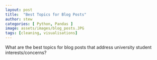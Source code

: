 ```yaml
---
layout: post
title:  "Best Topics for Blog Posts"
author: stew
categories: [ Python, Pandas ]
image: assets/images/blog_posts.JPG
tags: [cleaning, visualisations]
---
```


What are the best topics for blog posts that address university student interests/concerns?
